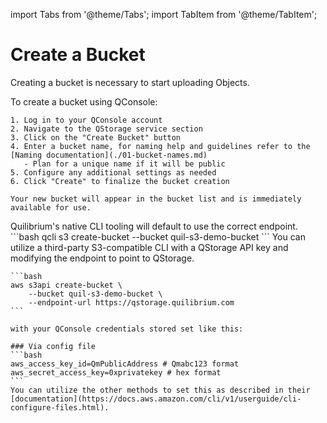 import Tabs from '@theme/Tabs';
import TabItem from '@theme/TabItem';

# Create a Bucket
Creating a bucket is necessary to start uploading Objects.

<Tabs>
  <TabItem value="qconsole" label="Using QConsole" default>
    To create a bucket using QConsole:

    1. Log in to your QConsole account
    2. Navigate to the QStorage service section
    3. Click on the "Create Bucket" button
    4. Enter a bucket name, for naming help and guidelines refer to the [Naming documentation](./01-bucket-names.md)
       - Plan for a unique name if it will be public
    5. Configure any additional settings as needed
    6. Click "Create" to finalize the bucket creation

    Your new bucket will appear in the bucket list and is immediately available for use.
  </TabItem>
  <TabItem value="qcli" label="Using Q's CLI tooling">
    Quilibrium's native CLI tooling will default to use the correct endpoint.
    ```bash
     qcli s3 create-bucket --bucket quil-s3-demo-bucket
    ```
  </TabItem>
  <TabItem value="thirdparty" label="Using a Third-party S3-compatible CLI">
    You can utilize a third-party S3-compatible CLI with a QStorage API key and modifying the endpoint to point to QStorage.

    ```bash
    aws s3api create-bucket \
        --bucket quil-s3-demo-bucket \
        --endpoint-url https://qstorage.quilibrium.com
    ```

    with your QConsole credentials stored set like this:

    ### Via config file
    ```bash
    aws_access_key_id=QmPublicAddress # Qmabc123 format
    aws_secret_access_key=0xprivatekey # hex format
    ```
    You can utilize the other methods to set this as described in their [documentation](https://docs.aws.amazon.com/cli/v1/userguide/cli-configure-files.html).  
  </TabItem>
</Tabs>


